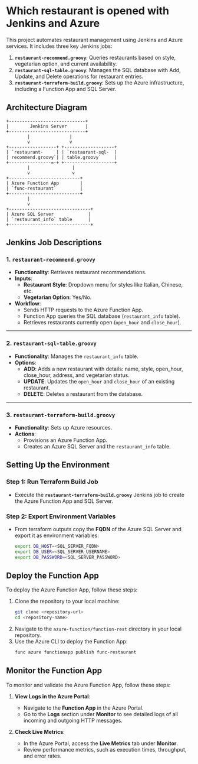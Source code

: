 # Which restaurant is opened with Jenkins and Azure

This project automates restaurant management using Jenkins and Azure services. It includes three key Jenkins jobs: 

1. **`restaurant-recommend.groovy`**: Queries restaurants based on style, vegetarian option, and current availability.
2. **`restaurant-sql-table.groovy`**: Manages the SQL database with Add, Update, and Delete operations for restaurant entries.
3. **`restaurant-terraform-build.groovy`**: Sets up the Azure infrastructure, including a Function App and SQL Server.

## Architecture Diagram

```plaintext
+-----------------------------+
|        Jenkins Server       |
+-----------------------------+
        |               |
        v               v
+------------------+ +-------------------+
| `restaurant-     | | `restaurant-sql-  |
| recommend.groovy`| | table.groovy`     |
+----------------=-+ +-------------------+
        |                |
        v                v
+---------------------------+   
| Azure Function App        |   
| `func-restaurant`         |   
+---------------------------+   
        |                       
        v                       
+-------------------------------+
| Azure SQL Server             |
| `restaurant_info` table      |
+-------------------------------+
```

## Jenkins Job Descriptions

### 1. `restaurant-recommend.groovy`
- **Functionality**: Retrieves restaurant recommendations.
- **Inputs**:
  - **Restaurant Style**: Dropdown menu for styles like Italian, Chinese, etc.
  - **Vegetarian Option**: Yes/No.
- **Workflow**:
  - Sends HTTP requests to the Azure Function App.
  - Function App queries the SQL database (`restaurant_info` table).
  - Retrieves restaurants currently open (`open_hour` and `close_hour`).

---

### 2. `restaurant-sql-table.groovy`
- **Functionality**: Manages the `restaurant_info` table.
- **Options**:
  - **ADD**: Adds a new restaurant with details: name, style, open_hour, close_hour, address, and vegetarian status.
  - **UPDATE**: Updates the `open_hour` and `close_hour` of an existing restaurant.
  - **DELETE**: Deletes a restaurant from the database.

---

### 3. `restaurant-terraform-build.groovy`
- **Functionality**: Sets up Azure resources.
- **Actions**:
  - Provisions an Azure Function App.
  - Creates an Azure SQL Server and the `restaurant_info` table.


## Setting Up the Environment

### Step 1: Run Terraform Build Job
- Execute the **`restaurant-terraform-build.groovy`** Jenkins job to create the Azure Function App and SQL Server.

### Step 2: Export Environment Variables
- From terraform outputs copy the **FQDN** of the Azure SQL Server and export it as environment variables:
  ```bash
  export DB_HOST=<SQL_SERVER_FQDN>
  export DB_USER=<SQL_SERVER_USERNAME>
  export DB_PASSWORD=<SQL_SERVER_PASSWORD>

## Deploy the Function App

To deploy the Azure Function App, follow these steps:

1. Clone the repository to your local machine:
   ```bash
   git clone <repository-url>
   cd <repository-name>
2. Navigate to the `azure-function/function-rest` directory in your local repository.
3. Use the Azure CLI to deploy the Function App:
   ```bash
   func azure functionapp publish func-restaurant


## Monitor the Function App

To monitor and validate the Azure Function App, follow these steps:

1. **View Logs in the Azure Portal**:
   - Navigate to the **Function App** in the Azure Portal.
   - Go to the **Logs** section under **Monitor** to see detailed logs of all incoming and outgoing HTTP messages.

2. **Check Live Metrics**:
   - In the Azure Portal, access the **Live Metrics** tab under **Monitor**.
   - Review performance metrics, such as execution times, throughput, and error rates.
